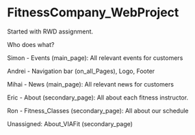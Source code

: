 # FitnessCompany_WebProject
Started with RWD assignment.

Who does what?

Simon - Events (main_page): 
  All relevant events for customers
  
Andrei - Navigation bar (on_all_Pages), Logo, Footer

Mihai - News (main_page): 
  All relevant news for customers
  
Eric - About  (secondary_page): 
  All about each fitness instructor.
  
Ron - Fitness_Classes (secondary_page): 
  All about our schedule

Unassigned:
About_VIAFit (secondary_page)
